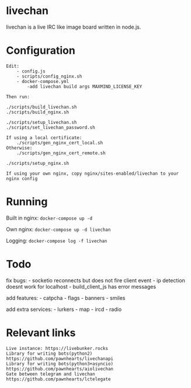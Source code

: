 livechan
====

livechan is a live IRC like image board written in node.js.

Configuration
====
	Edit:
		- config.js
		- scripts/config_nginx.sh
		- docker-compose.yml
			-add livechan build args MAXMIND_LICENSE_KEY

	Then run:

	./scripts/build_livechan.sh
	./scripts/build_nginx.sh

	./scripts/setup_livechan.sh
	./scripts/set_livechan_password.sh

	If using a local certificate:
		./scripts/gen_nginx_cert_local.sh
	Otherwise:
		./scripts/gen_nginx_cert_remote.sh

	./scripts/setup_nginx.sh

	If using your own nginx, copy nginx/sites-enabled/livechan to your nginx config

Running
===

Built in nginx:
	`docker-compose up -d`

Own nginx:
	`docker-compose up -d livechan`

Logging: 
	`docker-compose log -f livechan`

Todo
===

fix bugs:
	- socketio reconnects but does not fire client event
	- ip detection doesnt work for localhost
	- build_client_js has error messages

add features:
	- catpcha
	- flags
	- banners
	- smiles

add extra services:
	- lurkers
	- map
	- ircd
	- radio

Relevant links
====
    Live instance: https://livebunker.rocks
    Library for writing bots(python2) https://github.com/pawnhearts/livechanapi
    Library for writing bots(python3+asyncio) https://github.com/pawnhearts/aiolivechan
    Gate between telegram and livechan https://github.com/pawnhearts/lctelegate

